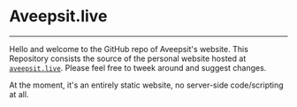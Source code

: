 # Aveepsit.live

---



Hello and welcome to the GitHub repo of Aveepsit's website. This Repository consists the source of the personal website hosted at [`aveepsit.live`](https://www.aveepsit.live/). Please feel free to tweek around and suggest changes.



At the moment, it's an entirely static website, no server-side code/scripting at all. 
